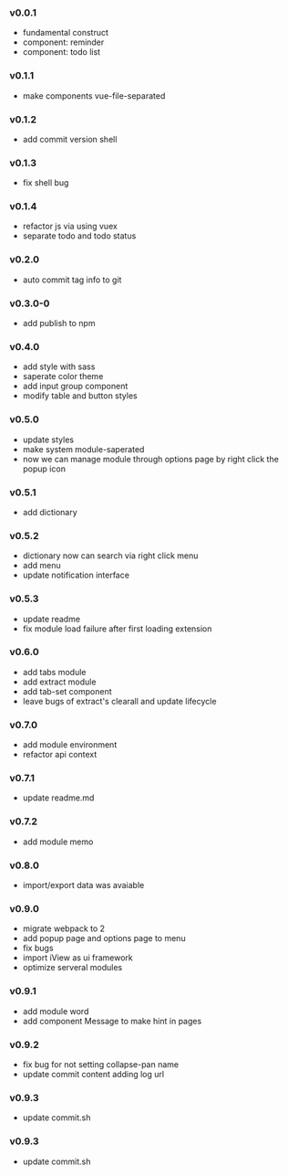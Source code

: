 ### v0.0.1
+ fundamental construct
+ component: reminder
+ component: todo list

### v0.1.1
+ make components vue-file-separated

### v0.1.2
+ add commit version shell

### v0.1.3
+ fix shell bug

### v0.1.4
+ refactor js via using vuex
+ separate todo and todo status

### v0.2.0
+ auto commit tag info to git

### v0.3.0-0
+ add publish to npm

### v0.4.0
+ add style with sass
+ saperate color theme
+ add input group component
+ modify table and button styles

### v0.5.0
+ update styles
+ make system module-saperated
+ now we can manage module through options page by right click the popup icon

### v0.5.1
+ add dictionary

### v0.5.2
+ dictionary now can search via right click menu
+ add menu
+ update notification interface

### v0.5.3
+ update readme
+ fix module load failure after first loading extension

### v0.6.0
+ add tabs module
+ add extract module
+ add tab-set component
+ leave bugs of extract's clearall and update lifecycle

### v0.7.0
+ add module environment
+ refactor api context

### v0.7.1
+ update readme.md

### v0.7.2
+ add module memo

### v0.8.0
+ import/export data was avaiable

### v0.9.0
+ migrate webpack to 2
+ add popup page and options page to menu
+ fix bugs
+ import iView as ui framework
+ optimize serveral modules

### v0.9.1
+ add module word
+ add component Message to make hint in pages

### v0.9.2
+ fix bug for not setting collapse-pan name
+ update commit content adding log url

### v0.9.3
+ update commit.sh

### v0.9.3
+ update commit.sh

